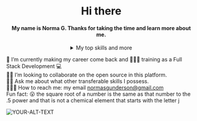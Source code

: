 <h1 align="center"> Hi there </h2>


<h4 align="center">My name is Norma G. Thanks for taking the time and learn more about me.</h4>

<details align="center">
<summary align="center">My top skills and more</summary>

| Rank | THING-TO-RANK |
|-----:|---------------|
|   -  |  React        |
|   1  |  JS           |
|   2  |  HTML         |
|   3  |  CSS          |
| next |  Redux        |

</details>

🔭 I’m currently making my career come back and 👩🏻‍🎓 training as a Full Stack Development 💻 <br /> 
👨‍💻 I’m looking to collaborate on the open source in this platform. <br />
🧘‍♂️ Ask me about what other transferable skills I possess. <br />
🙈🙉🙊 How to reach me: my email normasgunderson@gmail.com <br />
 Fun fact: 😮 the square root of a number is the same as that number to the .5 power and that is not a chemical element that starts with the letter j <br />

<!--
**HolaWorldWideWeb/HolaWorldWideWeb** is a ✨ _special_ ✨ repository because its `README.md` (this file) appears on your GitHub profile.

Here are some ideas to get you started:

- 🔭 I’m currently making my career come back and 👩🏻‍🎓 training as a Full Stack Development 💻  
- 👯 I’m looking to collaborate on the open source in this platform. 
- 💬 Ask me about what other skills I possess
- 📫 How to reach me: my email normasgunderson@gmail.com
- ⚡ Fun fact: the square root of a number is the same as that number to the .5 power and that is not a chemical element that starts with the letter j
-->


<picture>
 <source media="(prefers-color-scheme: dark)" srcset="YOUR-DARKMODE-IMAGE">
 <source media="(prefers-color-scheme: light)" srcset="YOUR-LIGHTMODE-IMAGE">
 <img alt="YOUR-ALT-TEXT" src="YOUR-DEFAULT-IMAGE">
</picture>

